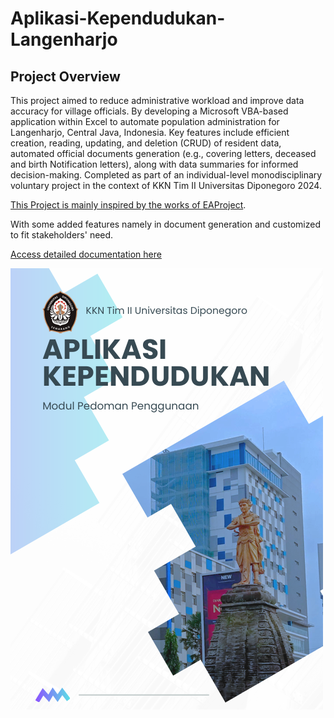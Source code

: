 # Aplikasi-Kependudukan-Langenharjo

## Project Overview
This project aimed to reduce administrative workload and improve data accuracy for village officials. By developing a Microsoft VBA-based application within Excel to automate population administration for Langenharjo, Central Java, Indonesia. Key features include efficient creation, reading, updating, and deletion (CRUD) of resident data, automated official documents generation (e.g., covering letters, deceased and birth Notification letters), along with data summaries for informed decision-making. Completed as part of an individual-level monodisciplinary voluntary project in the context of KKN Tim II Universitas Diponegoro 2024.

[This Project is mainly inspired by the works of EAProject](https://www.youtube.com/@EAProject).

With some added features namely in document generation and customized to fit stakeholders' need.

[Access detailed documentation here](https://github.com/dzakialaqsha/Aplikasi-Kependudukan-Langenharjo/blob/main/Modul%20Aplikasi%20Kependudukan_compressed.pdf)

![User Guide Cover](resources/Cover.png)
